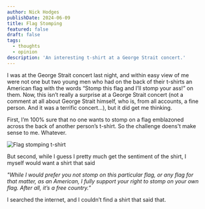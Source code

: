 ```yaml
---
author: Nick Hodges
publishDate: 2024-06-09
title: Flag Stomping
featured: false
draft: false
tags:
  - thoughts
  - opinion
description: 'An interesting t-shirt at a George Strait concert.'
---
```


I was at the George Strait concert last night, and within easy view of me were not one but two young men who had on the back of their t-shirts an American flag with the words “Stomp this flag and I’ll stomp your ass!” on them. Now, this isn’t really a surprise at a George Strait concert (not a comment at all about George Strait himself, who is, from all accounts, a fine person. And it was a terrific concert…), but it did get me thinking.

First, I’m 100% sure that no one wants to stomp on a flag emblazoned across the back of another person’s t-shirt. So the challenge doens't make sense to me. Whatever.

![Flag stomping t-shirt](/assets/blog/stomptshirt.jpg)

But second, while I guess I pretty much get the sentiment of the shirt, I myself would want a shirt that said

_"While I would prefer you not stomp on this particular flag, or any flag for that matter, as an American, I fully support your right to stomp on your own flag. After all, it’s a free country.”_

I searched the internet, and I couldn’t find a shirt that said that.
